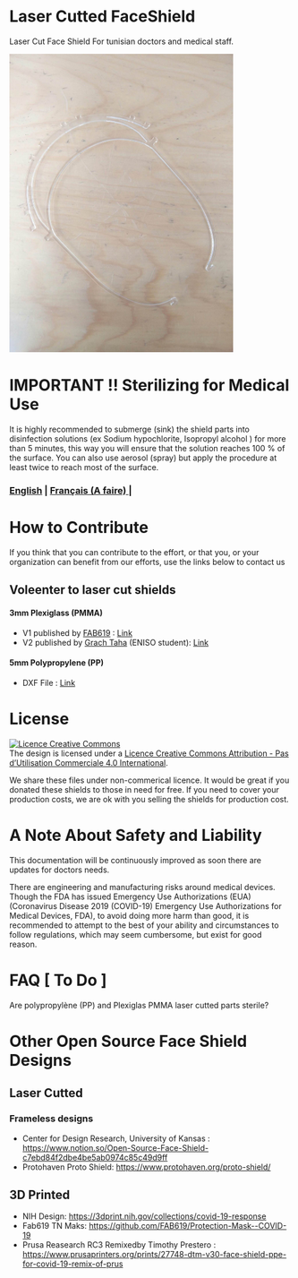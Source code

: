 # Laser Cutted FaceShield 
Laser Cut Face Shield For tunisian doctors and medical staff. 

<img alt="Prototype picture" src="./images/PMMA-LaserCut-FaceShield-frame.jpg" width="400">


# IMPORTANT !! Sterilizing for Medical Use
It is highly recommended to submerge (sink) the shield parts into disinfection solutions (ex Sodium hypochlorite, Isopropyl alcohol )
for more than 5 minutes, this way you will ensure that the solution reaches 100 % of the surface. You can also use aerosol (spray) but apply the procedure at least twice to reach most of the surface.


### [English](./README.md) |  [Français (A faire) ](./README_FR.md) | 

# How to Contribute
If you think that you can contribute to the effort, or that you, or your organization can benefit from our efforts, use the links below to contact us

## Voleenter to laser cut shields
#### 3mm Plexiglass (PMMA) 
* V1 published by [FAB619](https://github.com/FAB619) : [Link](https://github.com/FAB619/Protection-Mask-Laser-Cut-/tree/master/PMMA-V1)
* V2 published by [Grach Taha](http://grabcad.com/library/visiere-decoupe-laser-1) (ENISO student): [Link](https://github.com/FAB619/Protection-Mask-Laser-Cut-/tree/master/PMMA-V2)
#### 5mm Polypropylene (PP)
* DXF File : [Link](https://github.com/FAB619/Protection-Mask-Laser-Cut-/tree/master/PP-V1)

# License 
<a rel="license" href="http://creativecommons.org/licenses/by-nc/4.0/"><img alt="Licence Creative Commons" style="border-width:0" src="https://i.creativecommons.org/l/by-nc/4.0/88x31.png" /></a><br />The design is licensed under a <a rel="license" href="http://creativecommons.org/licenses/by-nc/4.0/">Licence Creative Commons Attribution - Pas d’Utilisation Commerciale 4.0 International</a>.

We share these files under non-commerical licence. It would be great if you donated these shields to those in need for free. If you need to cover your production costs, we are ok with you selling the shields for production cost.

# A Note About Safety and Liability
This documentation will be continuously improved as soon there are updates for doctors needs.

There are engineering and manufacturing risks around medical devices. Though the FDA has issued Emergency Use Authorizations (EUA) (Coronavirus Disease 2019 (COVID-19) Emergency Use Authorizations for Medical Devices, FDA), to avoid doing more harm than good, it is recommended to attempt to the best of your ability and circumstances to follow regulations, which may seem cumbersome, but exist for good reason.

# FAQ [ To Do ]
Are polypropylène (PP) and Plexiglas PMMA laser cutted parts sterile? 

# Other Open Source Face Shield Designs
## Laser Cutted 
### Frameless designs
- Center for Design Research, University of Kansas : https://www.notion.so/Open-Source-Face-Shield-c7ebd84f2dbe4be5ab0974c85c49d9ff
- Protohaven Proto Shield: https://www.protohaven.org/proto-shield/
## 3D Printed
- NIH Design: https://3dprint.nih.gov/collections/covid-19-response
- Fab619 TN Maks: https://github.com/FAB619/Protection-Mask--COVID-19
- Prusa Reasearch RC3 Remixedby Timothy Prestero : https://www.prusaprinters.org/prints/27748-dtm-v30-face-shield-ppe-for-covid-19-remix-of-prus
